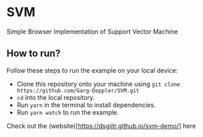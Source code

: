 # SVM
Simple Browser Implementation of Support Vector Machine

## How to run?
Follow these steps to run the example on your local device:

* Clone this repository onto your machine using ```git clone https://github.com/Garg-Doppler/SVM.git```
* ```cd``` into the local repository.
* Run ```yarn``` in the terminal to install dependencies.
* Run ```yarn watch``` to run the example.

Check out the (website)[https://dsgiitr.github.io/svm-demo/] here
